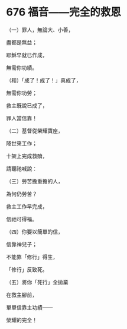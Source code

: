# 676 福音——完全的救恩

（一）罪人，無論大、小善，

盡都是無益；

耶穌早就已作成，

無需你功績。

（和）「成了！成了！」真成了，

無需你功勞；

救主既說已成了，

罪人當信靠！

（二）基督從榮耀寶座，

降世來工作；

十架上完成救贖，

請聽祂喊說：

（三）勞苦擔重擔的人，

為何仍勞苦？

救主工作早完成，

信祂可得福。

（四）你要以簡單的信，

信靠神兒子；

不能靠「修行」得生，

「修行」反致死。

（五）將你「死行」全拋棄

在救主腳前，

單單信靠主功績——

榮耀的完全！

